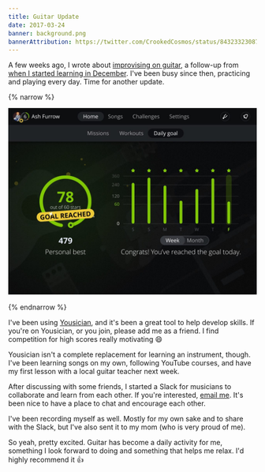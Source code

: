 ```yaml
---
title: Guitar Update
date: 2017-03-24
banner: background.png
bannerAttribution: https://twitter.com/CrookedCosmos/status/843233230874644482
---
```


A few weeks ago, I wrote about [improvising on guitar](/blog/improving-improvising/), a follow-up from [when I started learning in December](/blog/learning-guitar/). I've been busy since then, practicing and playing every day. Time for another update.

{% narrow %}

![Yousician screenshot](yousician.jpg)

{% endnarrow %}

I've been using [Yousician](http://yousician.com), and it's been a great tool to help develop skills. If you're on Yousician, or you join, please add me as a friend. I find competition for high scores really motivating 😄

Yousician isn't a complete replacement for learning an instrument, though. I've been learning songs on my own, following YouTube courses, and have my first lesson with a local guitar teacher next week.

After discussing with some friends, I started a Slack for musicians to collaborate and learn from each other. If you're interested, [email me](mailto:ash@ashfurrow.com). It's been nice to have a place to chat and encourage each other.

I've been recording myself as well. Mostly for my own sake and to share with the Slack, but I've also sent it to my mom (who is very proud of me).

<SoundCloud trackID="312605091" />

So yeah, pretty excited. Guitar has become a daily activity for me, something I look forward to doing and something that helps me relax. I'd highly recommend it 👍

